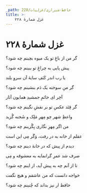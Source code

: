 ```yaml
---
_path: حافظ-شیرازی/غزلیات/228
title: >-
    غزل شمارهٔ ۲۲۸
---
```

# غزل شمارهٔ ۲۲۸

<div class="b" id="bn1"><div class="m1"><p>گر من از باغِ تو یک میوه بچینم چه شود؟</p></div>
<div class="m2"><p>پیش پایی به چراغِ تو ببینم چه شود؟</p></div></div>
<div class="b" id="bn2"><div class="m1"><p>یا رب اندر کَنَفِ سایهٔ آن سروِ بلند</p></div>
<div class="m2"><p>گر منِ سوخته یک دَم بنشینم چه شود؟</p></div></div>
<div class="b" id="bn3"><div class="m1"><p>آخِر ای خاتَمِ جمشیدِ همایون آثار</p></div>
<div class="m2"><p>گر فِتَد عکسِ تو بر نقشِ نگینم چه شود؟</p></div></div>
<div class="b" id="bn4"><div class="m1"><p>واعظِ شهر چو مِهرِ مَلِک و شَحنه گُزید</p></div>
<div class="m2"><p>من اگر مِهرِ نگاری بِگُزینم چه شود؟</p></div></div>
<div class="b" id="bn5"><div class="m1"><p>عقلم از خانه به در رفت، وَگَر مِی این است</p></div>
<div class="m2"><p>دیدم از پیش که در خانهٔ دینم چه شود؟</p></div></div>
<div class="b" id="bn6"><div class="m1"><p>صرف شد عمرِ گرانمایه به معشوقه و مِی</p></div>
<div class="m2"><p>تا از آنم چه به پیش آید، از اینم چه شود؟</p></div></div>
<div class="b" id="bn7"><div class="m1"><p>خواجه دانست که من عاشقم و هیچ نگفت</p></div>
<div class="m2"><p>حافظ ار نیز بداند که چُنینم چه شود؟</p></div></div>
